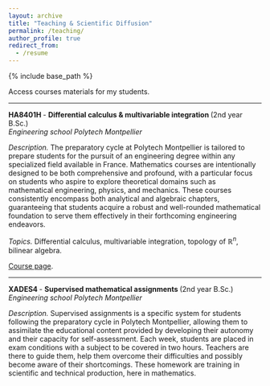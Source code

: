 ```yaml
---
layout: archive
title: "Teaching & Scientific Diffusion"
permalink: /teaching/
author_profile: true
redirect_from:
  - /resume
---
```


{% include base_path %}

Access courses materials for my students.

***
<b> HA8401H </b> - <b> Differential calculus & multivariable integration </b>(2nd year B.Sc.) <br>
<i> Engineering school Polytech Montpellier</i> 

<i> Description. </i> The preparatory cycle at Polytech Montpellier is tailored to prepare students for the pursuit of an engineering degree within any specialized field available in France. Mathematics courses are intentionally designed to be both comprehensive and profound, with a particular focus on students who aspire to explore theoretical domains such as mathematical engineering, physics, and mechanics. These courses consistently encompass both analytical and algebraic chapters, guaranteeing that students acquire a robust and well-rounded mathematical foundation to serve them effectively in their forthcoming engineering endeavors. 

<i> Topics. </i> Differential calculus, multivariable integration, topology of $\mathbb{R}^n$, bilinear algebra.

[Course page](https://sachacardonna.github.io/teaching/HA8401H).

***
<b> XADES4 </b> - <b> Supervised mathematical assignments </b>(2nd year B.Sc.) <br>
<i> Engineering school Polytech Montpellier</i> 

<i> Description. </i> Supervised assignments is a specific system for students following the preparatory cycle in Polytech Montpellier, allowing them to assimilate the educational content provided by developing their autonomy and their capacity for self-assessment. 
Each week, students are placed in exam conditions with a subject to be covered in two hours. Teachers are there to guide them, help them overcome their difficulties and possibly become aware of their shortcomings. 
These homework are training in scientific and technical production, here in mathematics.
